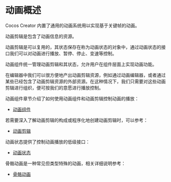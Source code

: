 # 动画概述

Cocos Creator 内置了通用的动画系统用以实现基于关键帧的动画。

动画剪辑是包含了动画信息的资源。

动画剪辑是可以复用的，其状态保存在称为动画状态的对象中，通过动画状态的接口我们可以对动画进行播放、暂停、停止、变速等控制。

动画组件统一管理动画剪辑和其状态，允许用户在组件层面上实现动画功能。

在编辑器中我们可以很方便地产出动画剪辑资源，例如通过动画编辑器，或者通过某些已经包含了动画剪辑资源的外部资源。在这种情况下，我们只需要对这些动画剪辑进行组织，便可按我们的意愿进行播放控制。

动画组件章节介绍了如何使用动画组件和动画剪辑控制动画的播放：

- [动画组件](./animation-component.md)

若需要深入了解动画剪辑的构成或程序化地创建动画剪辑时，可以参考：

- [动画剪辑](./animation-clip.md)

动画状态提供了控制动画播放的低级接口：

- [动画状态](./animation-state.md)

骨骼动画是一种常见但类型特殊的动画，相关详细说明参考：

- [骨骼动画](./skeletal-animation.md)
